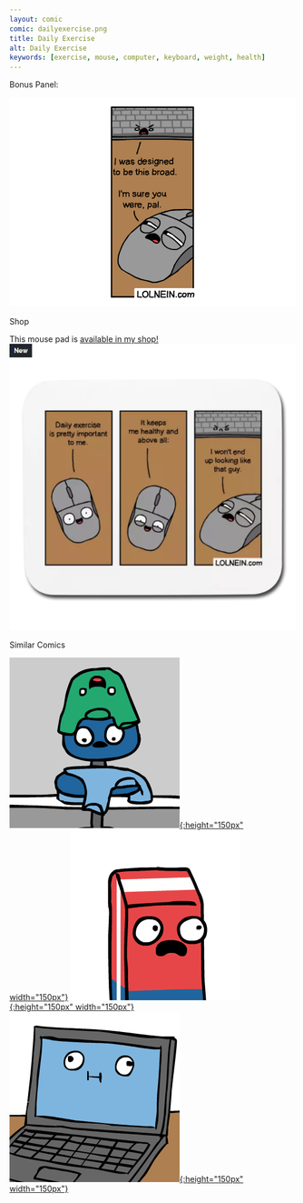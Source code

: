 ```yaml
---
layout: comic
comic: dailyexercise.png
title: Daily Exercise
alt: Daily Exercise
keywords: [exercise, mouse, computer, keyboard, weight, health]
---
```


Bonus Panel:

![Daily Exercise Bonus Panel](/images/dailyexercise_bonus.png)

<div class="title">Shop</div>

This mouse pad is [available in my shop!](https://shop.spreadshirt.com/lolnein/)
[![Daily Exercise Mouse Pad](/images/dailyexercise_mousepad.png)](https://shop.spreadshirt.com/lolnein/)

<div class="title">Similar Comics</div>

[![Laundry Basket](/thumbs/laundrybasket.png){:height="150px" width="150px"}](https://lolnein.com/2019/04/26/laundrybasket/)
[![A Marked Pen](/thumbs/amarkedpen.png){:height="150px" width="150px"}](https://lolnein.com/2019/05/16/amarkedpen/)
[![Unsaved Work](/thumbs/unsavedwork.png){:height="150px" width="150px"}](https://lolnein.com/2018/06/18/unsavedwork/)